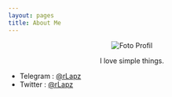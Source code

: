 ```yaml
---
layout: pages
title: About Me
---
```

<p align="center">
  <img src="https://raw.githubusercontent.com/rlapz/rlapz.github.io/master/img/profile.png" alt="Foto Profil"/>
</p>

<p align="center">I love simple things.</p>

* Telegram  : [@rLapz](https://t.me/rLapz)
* Twitter   : [@rLapz](https://twitter.com/rLapz)
